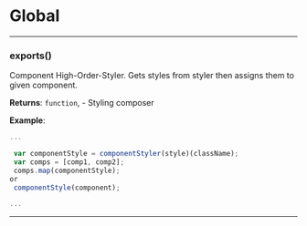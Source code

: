 # Global





* * *

### exports() 

Component High-Order-Styler. Gets styles from styler then assigns them to given component.

**Returns**: `function`, - Styling composer

**Example**:
```js
...

 var componentStyle = componentStyler(style)(className);
 var comps = [comp1, comp2];
 comps.map(componentStyle);
or
 componentStyle(component);

...
```



* * *










